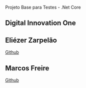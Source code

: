 Projeto Base para Testes - .Net Core  

## Digital Innovation One
## Eliézer Zarpelão
[Github](https://github.com/elizarp) 
## Marcos Freire
[Github](https://github.com/marcosfreire) 
